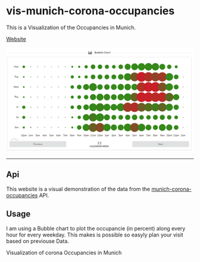 # vis-munich-corona-occupancies

This is a Visualization of the Occupancies in Munich.

[Website](https://me.kiesgen.eu/vis-munich-corona-occupancies/)

![bubblePreview](https://raw.githubusercontent.com/LeonKie/vis-munich-corona-occupancies/main/bubblePreview.PNG)

----
## Api
This website is a visual demonstration of the data from the [munich-corona-occupancies](https://github.com/zepatrik/munich-corona-occupancies) API.

## Usage

I am using a Bubble chart to plot the occupancie (in percent) along every hour for every weekday. This makes is possible so easyly plan your visit based on previouse Data. 






Visualization of corona Occupancies in Munich
